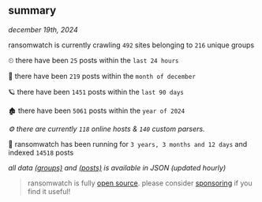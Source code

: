 
## summary
_december 19th, 2024_

ransomwatch is currently crawling `492` sites belonging to `216` unique groups

⏲ there have been `25` posts within the `last 24 hours`

🦈 there have been `219` posts within the `month of december`

🪐 there have been `1451` posts within the `last 90 days`

🏚 there have been `5061` posts within the `year of 2024`

_⚙️ there are currently `118` online hosts & `140` custom parsers._

🦕 ransomwatch has been running for `3 years, 3 months and 12 days` and indexed `14518` posts

_all data  [(groups)](http://ransomwhat.telemetry.ltd/groups) and [(posts)](http://ransomwhat.telemetry.ltd/posts) is available in JSON (updated hourly)_

> ransomwatch is fully [open source](https://github.com/joshhighet/ransomwatch#ransomwatch--). please consider [sponsoring](https://github.com/sponsors/joshhighet) if you find it useful!
